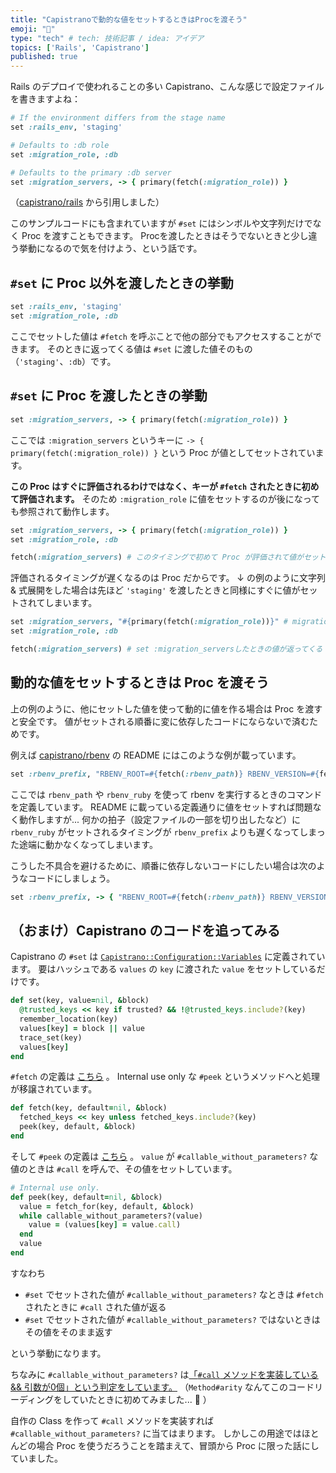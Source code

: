 ```yaml
---
title: "Capistranoで動的な値をセットするときはProcを渡そう"
emoji: "🚀"
type: "tech" # tech: 技術記事 / idea: アイデア
topics: ['Rails', 'Capistrano']
published: true
---
```


Rails のデプロイで使われることの多い Capistrano、こんな感じで設定ファイルを書きますよね：

```ruby:config/deploy.rb
# If the environment differs from the stage name
set :rails_env, 'staging'

# Defaults to :db role
set :migration_role, :db

# Defaults to the primary :db server
set :migration_servers, -> { primary(fetch(:migration_role)) }
```

（[capistrano/rails](https://github.com/capistrano/rails) から引用しました）

このサンプルコードにも含まれていますが `#set` にはシンボルや文字列だけでなく Proc を渡すこともできます。
Procを渡したときはそうでないときと少し違う挙動になるので気を付けよう、という話です。

`#set` に Proc 以外を渡したときの挙動
----

```ruby
set :rails_env, 'staging'
set :migration_role, :db
```

ここでセットした値は `#fetch` を呼ぶことで他の部分でもアクセスすることができます。
そのときに返ってくる値は `#set` に渡した値そのもの（`'staging'`、`:db`）です。

`#set` に Proc を渡したときの挙動
----

```ruby
set :migration_servers, -> { primary(fetch(:migration_role)) }
```

ここでは `:migration_servers` というキーに `-> { primary(fetch(:migration_role)) }` という Proc が値としてセットされています。

**この Proc はすぐに評価されるわけではなく、キーが `#fetch` されたときに初めて評価されます。**
そのため `:migration_role` に値をセットするのが後になっても参照されて動作します。

```ruby
set :migration_servers, -> { primary(fetch(:migration_role)) }
set :migration_role, :db

fetch(:migration_servers) # このタイミングで初めて Proc が評価されて値がセットされる
```

評価されるタイミングが遅くなるのは Proc だからです。
↓ の例のように文字列 & 式展開をした場合は先ほど `'staging'` を渡したときと同様にすぐに値がセットされてしまいます。

```ruby
set :migration_servers, "#{primary(fetch(:migration_role))}" # migration_roleはまだセットされていない = nilとして扱われる
set :migration_role, :db

fetch(:migration_servers) # set :migration_serversしたときの値が返ってくる
```

動的な値をセットするときは Proc を渡そう
---

上の例のように、他にセットした値を使って動的に値を作る場合は Proc を渡すと安全です。
値がセットされる順番に変に依存したコードにならないで済むためです。

例えば [capistrano/rbenv](https://github.com/capistrano/rbenv) の README にはこのような例が載っています。

```ruby:config/deploy.rb
set :rbenv_prefix, "RBENV_ROOT=#{fetch(:rbenv_path)} RBENV_VERSION=#{fetch(:rbenv_ruby)} #{fetch(:rbenv_path)}/bin/rbenv exec"
```

ここでは `rbenv_path` や `rbenv_ruby` を使って rbenv を実行するときのコマンドを定義しています。
README に載っている定義通りに値をセットすれば問題なく動作しますが...
何かの拍子（設定ファイルの一部を切り出したなど）に `rbenv_ruby` がセットされるタイミングが `rbenv_prefix` よりも遅くなってしまった途端に動かなくなってしまいます。

こうした不具合を避けるために、順番に依存しないコードにしたい場合は次のようなコードにしましょう。

```ruby
set :rbenv_prefix, -> { "RBENV_ROOT=#{fetch(:rbenv_path)} RBENV_VERSION=#{fetch(:rbenv_ruby)} #{fetch(:rbenv_path)}/bin/rbenv exec" }
```

（おまけ）Capistrano のコードを追ってみる
----

Capistrano の `#set` は [`Capistrano::Configuration::Variables`](https://github.com/capistrano/capistrano/blob/master/lib/capistrano/configuration/variables.rb#L37-L43) に定義されています。
要はハッシュである `values` の `key` に渡された `value` をセットしているだけです。

```ruby:lib/capistrano/configuration/variables.rb
def set(key, value=nil, &block)
  @trusted_keys << key if trusted? && !@trusted_keys.include?(key)
  remember_location(key)
  values[key] = block || value
  trace_set(key)
  values[key]
end
```

`#fetch` の定義は [こちら](https://github.com/capistrano/capistrano/blob/master/lib/capistrano/configuration/variables.rb#L45-L48) 。
Internal use only な `#peek` というメソッドへと処理が移譲されています。

```ruby:lib/capistrano/configuration/variables.rb
def fetch(key, default=nil, &block)
  fetched_keys << key unless fetched_keys.include?(key)
  peek(key, default, &block)
end
```

そして `#peek` の定義は [こちら](https://github.com/capistrano/capistrano/blob/master/lib/capistrano/configuration/variables.rb#L50-L57) 。
`value` が `#callable_without_parameters?` な値のときは `#call` を呼んで、その値をセットしています。

```ruby:lib/capistrano/configuration/variables.rb
# Internal use only.
def peek(key, default=nil, &block)
  value = fetch_for(key, default, &block)
  while callable_without_parameters?(value)
    value = (values[key] = value.call)
  end
  value
end
```

すなわち

* `#set` でセットされた値が `#callable_without_parameters?` なときは `#fetch` されたときに `#call` された値が返る
* `#set` でセットされた値が `#callable_without_parameters?` ではないときはその値をそのまま返す

という挙動になります。

ちなみに `#callable_without_parameters?` は[「`#call` メソッドを実装している && 引数が0個」という判定をしています。](https://github.com/capistrano/capistrano/blob/d3699679b01392e26f5ba214b01bd5ee4729c3ec/lib/capistrano/proc_helpers.rb#L5-L11)
（`Method#arity` なんてこのコードリーディングをしていたときに初めてみました... 👀 ）

自作の Class を作って `#call` メソッドを実装すれば `#callable_without_parameters?` に当てはまります。
しかしこの用途ではほとんどの場合 Proc を使うだろうことを踏まえて、冒頭から Proc に限った話にしていました。

